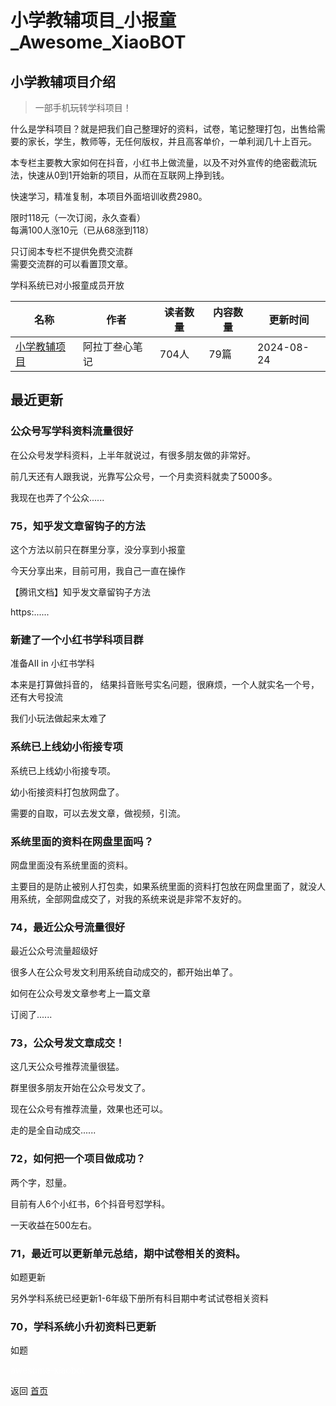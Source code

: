 # 小学教辅项目_小报童_Awesome_XiaoBOT

## 小学教辅项目介绍
> 一部手机玩转学科项目！    
    
什么是学科项目？就是把我们自己整理好的资料，试卷，笔记整理打包，出售给需要的家长，学生，教师等，无任何版权，并且高客单价，一单利润几十上百元。    
    
本专栏主要教大家如何在抖音，小红书上做流量，以及不对外宣传的绝密截流玩法，快速从0到1开始新的项目，从而在互联网上挣到钱。    
    
快速学习，精准复制，本项目外面培训收费2980。    
    
限时118元（一次订阅，永久查看）    
每满100人涨10元（已从68涨到118）    
    
只订阅本专栏不提供免费交流群    
需要交流群的可以看置顶文章。    
    
学科系统已对小报童成员开放  
  


|名称|作者|读者数量|内容数量|更新时间|
|---|---|---|---|---|
|[小学教辅项目](https://xiaobot.net/p/xueke?refer=0b133df9-27dc-423b-8101-639049001c13)|阿拉丁叁心笔记|704人|79篇|2024-08-24|

## 最近更新
### 公众号写学科资料流量很好

在公众号发学科资料，上半年就说过，有很多朋友做的非常好。

前几天还有人跟我说，光靠写公众号，一个月卖资料就卖了5000多。

我现在也弄了个公众......

### 75，知乎发文章留钩子的方法

这个方法以前只在群里分享，没分享到小报童

今天分享出来，目前可用，我自己一直在操作

【腾讯文档】知乎发文章留钩子方法

https:......

### 新建了一个小红书学科项目群

准备AII in 小红书学科

本来是打算做抖音的， 结果抖音账号实名问题，很麻烦，一个人就实名一个号，还有大号投流

我们小玩法做起来太难了

### 系统已上线幼小衔接专项

系统已上线幼小衔接专项。

幼小衔接资料打包放网盘了。

需要的自取，可以去发文章，做视频，引流。

### 系统里面的资料在网盘里面吗？

网盘里面没有系统里面的资料。

主要目的是防止被别人打包卖，如果系统里面的资料打包放在网盘里面了，就没人用系统，全部网盘成交了，对我的系统来说是非常不友好的。

### 74，最近公众号流量很好

最近公众号流量超级好

很多人在公众号发文利用系统自动成交的，都开始出单了。

如何在公众号发文章参考上一篇文章

订阅了......

### 73，公众号发文章成交！

这几天公众号推荐流量很猛。

群里很多朋友开始在公众号发文了。

现在公众号有推荐流量，效果也还可以。

走的是全自动成交......

### 72，如何把一个项目做成功？

两个字，怼量。

目前有人6个小红书，6个抖音号怼学科。

一天收益在500左右。

### 71，最近可以更新单元总结，期中试卷相关的资料。

如题更新

另外学科系统已经更新1-6年级下册所有科目期中考试试卷相关资料

### 70，学科系统小升初资料已更新

如题


<a href="https://github.com/Reno9527/awesome-xiaobot" style="color: white; text-decoration: none;">awesome-xiaobot</a>

返回 [首页](../README.md)
